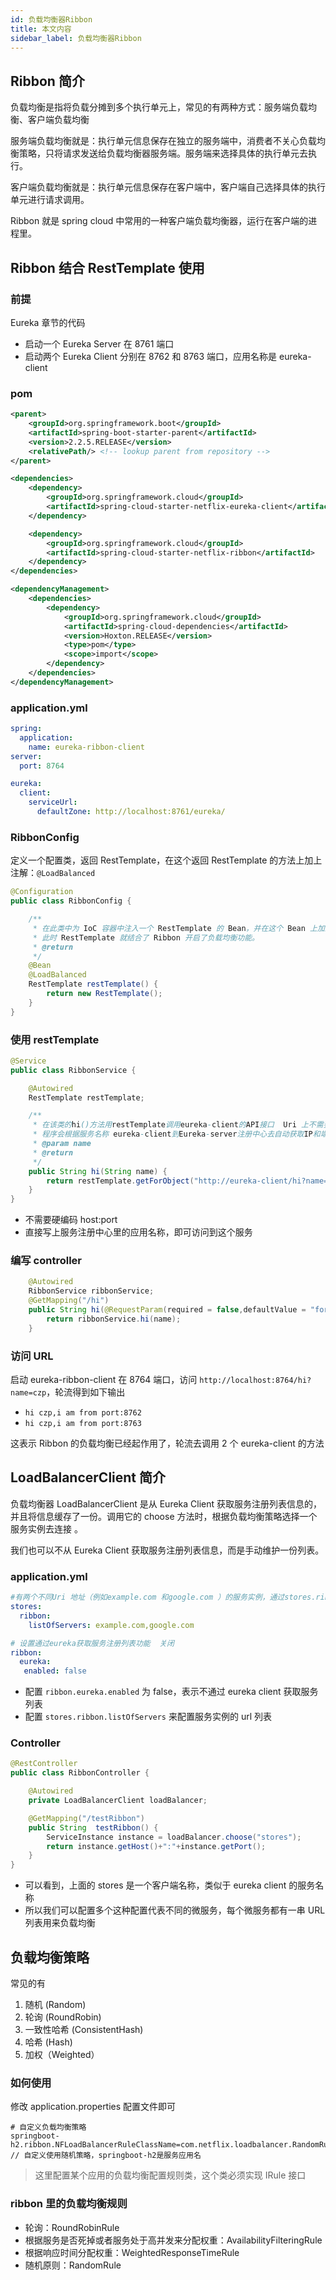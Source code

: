 ```yaml
---
id: 负载均衡器Ribbon
title: 本文内容
sidebar_label: 负载均衡器Ribbon
---
```




## Ribbon 简介

负载均衡是指将负载分摊到多个执行单元上，常见的有两种方式：服务端负载均衡、客户端负载均衡

服务端负载均衡就是：执行单元信息保存在独立的服务端中，消费者不关心负载均衡策略，只将请求发送给负载均衡器服务端。服务端来选择具体的执行单元去执行。

客户端负载均衡就是：执行单元信息保存在客户端中，客户端自己选择具体的执行单元进行请求调用。

Ribbon 就是 spring cloud 中常用的一种客户端负载均衡器，运行在客户端的进程里。



## Ribbon 结合 RestTemplate 使用

### 前提

Eureka 章节的代码

- 启动一个 Eureka Server 在 8761 端口
- 启动两个 Eureka Client 分别在 8762 和 8763 端口，应用名称是 eureka-client

### pom

```xml
<parent>
    <groupId>org.springframework.boot</groupId>
    <artifactId>spring-boot-starter-parent</artifactId>
    <version>2.2.5.RELEASE</version>
    <relativePath/> <!-- lookup parent from repository -->
</parent>

<dependencies>
    <dependency>
        <groupId>org.springframework.cloud</groupId>
        <artifactId>spring-cloud-starter-netflix-eureka-client</artifactId>
    </dependency>

    <dependency>
        <groupId>org.springframework.cloud</groupId>
        <artifactId>spring-cloud-starter-netflix-ribbon</artifactId>
    </dependency>
</dependencies>

<dependencyManagement>
    <dependencies>
        <dependency>
            <groupId>org.springframework.cloud</groupId>
            <artifactId>spring-cloud-dependencies</artifactId>
            <version>Hoxton.RELEASE</version>
            <type>pom</type>
            <scope>import</scope>
        </dependency>
    </dependencies>
</dependencyManagement>
```

### application.yml

```yaml
spring:
  application:
    name: eureka-ribbon-client
server:
  port: 8764

eureka:
  client:
    serviceUrl:
      defaultZone: http://localhost:8761/eureka/
```

### RibbonConfig

定义一个配置类，返回 RestTemplate，在这个返回 RestTemplate 的方法上加上注解：`@LoadBalanced`

```java
@Configuration
public class RibbonConfig {

    /**
     * 在此类中为 IoC 容器中注入一个 RestTemplate 的 Bean，并在这个 Bean 上加上 @LoadBalanced
     * 此时 RestTemplate 就结合了 Ribbon 开启了负载均衡功能。
     * @return
     */
    @Bean
    @LoadBalanced
    RestTemplate restTemplate() {
        return new RestTemplate();
    }
}
```

### 使用 restTemplate

```java
@Service
public class RibbonService {

    @Autowired
    RestTemplate restTemplate;

    /**
     * 在该类的hi()方法用restTemplate调用eureka-client的API接口  Uri 上不需要使用硬编码（比如IP），只需要写服务名eureka-client即可
     * 程序会根据服务名称 eureka-client到Eureka-server注册中心去自动获取IP和端口信息。
     * @param name
     * @return
     */
    public String hi(String name) {
        return restTemplate.getForObject("http://eureka-client/hi?name="+name,String.class);
    }
}
```

- 不需要硬编码 host:port
- 直接写上服务注册中心里的应用名称，即可访问到这个服务

### 编写 controller

```java
    @Autowired
    RibbonService ribbonService;
    @GetMapping("/hi")
    public String hi(@RequestParam(required = false,defaultValue = "forezp") String name){
        return ribbonService.hi(name);
    }
```

### 访问 URL

启动 eureka-ribbon-client 在 8764 端口，访问 `http://localhost:8764/hi?name=czp`，轮流得到如下输出

- `hi czp,i am from port:8762`
- `hi czp,i am from port:8763`

这表示 Ribbon 的负载均衡已经起作用了，轮流去调用 2 个 eureka-client 的方法



## LoadBalancerClient 简介

负载均衡器 LoadBalancerClient 是从 Eureka Client 获取服务注册列表信息的，并且将信息缓存了一份。调用它的 choose 方法时，根据负载均衡策略选择一个服务实例去连接 。

我们也可以不从 Eureka Client 获取服务注册列表信息，而是手动维护一份列表。

### application.yml

```yaml
#有两个不同Uri 地址（例如example.com 和google.com ）的服务实例，通过stores.ribbon.listOfServers 来配置这些服务实例的Uri
stores:
  ribbon:
    listOfServers: example.com,google.com

# 设置通过eureka获取服务注册列表功能  关闭
ribbon:
  eureka:
   enabled: false
```

- 配置 `ribbon.eureka.enabled` 为 false，表示不通过 eureka client 获取服务列表
- 配置 `stores.ribbon.listOfServers` 来配置服务实例的 url 列表

### Controller

```java
@RestController
public class RibbonController {

    @Autowired
    private LoadBalancerClient loadBalancer;

    @GetMapping("/testRibbon")
    public String  testRibbon() {
        ServiceInstance instance = loadBalancer.choose("stores");
        return instance.getHost()+":"+instance.getPort();
    }
}
```

- 可以看到，上面的 stores 是一个客户端名称，类似于 eureka client 的服务名称
- 所以我们可以配置多个这种配置代表不同的微服务，每个微服务都有一串 URL 列表用来负载均衡



## 负载均衡策略

常见的有

1. 随机 (Random)
2. 轮询 (RoundRobin)
3. 一致性哈希 (ConsistentHash)
4. 哈希 (Hash)
5. 加权（Weighted）

### 如何使用

修改 application.properties 配置文件即可

```properties
# 自定义负载均衡策略
springboot-h2.ribbon.NFLoadBalancerRuleClassName=com.netflix.loadbalancer.RandomRule // 自定义使用随机策略，springboot-h2是服务应用名
```

> 这里配置某个应用的负载均衡配置规则类，这个类必须实现 IRule 接口

### ribbon 里的负载均衡规则

- 轮询：RoundRobinRule
- 根据服务是否死掉或者服务处于高并发来分配权重：AvailabilityFilteringRule
- 根据响应时间分配权重：WeightedResponseTimeRule
- 随机原则：RandomRule



